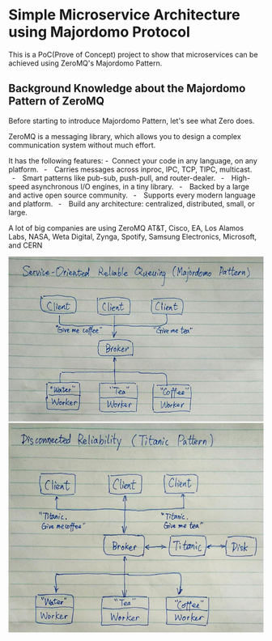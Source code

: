 # Simple Microservice Architecture using Majordomo Protocol

This is a PoC(Prove of Concept) project to show that microservices can be 
achieved using ZeroMQ's Majordomo Pattern.

## Background Knowledge about the Majordomo Pattern of ZeroMQ

Before starting to introduce Majordomo Pattern, let's see what Zero does.

ZeroMQ is a messaging library, which allows you to design a complex communication system 
without much effort.

It has the following features:
 - Connect your code in any language, on any platform.
 -  Carries messages across inproc, IPC, TCP, TIPC, multicast.
 -  Smart patterns like pub-sub, push-pull, and router-dealer.
 -  High-speed asynchronous I/O engines, in a tiny library.
 -  Backed by a large and active open source community.
 -  Supports every modern language and platform.
 -  Build any architecture: centralized, distributed, small, or large.

A lot of big companies are using ZeroMQ
AT&T, Cisco, EA, Los Alamos Labs, NASA, Weta Digital, Zynga, Spotify, 
Samsung Electronics, Microsoft, and CERN

<img src="./Screenshot/Majordomo.jpg" width="640px">
<img src="./Screenshot/Titanic.jpg" width="640px">
